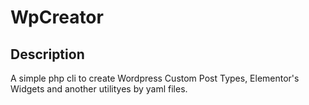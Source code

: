 # WpCreator

## Description

A simple php cli to create Wordpress Custom Post Types, Elementor's Widgets and another utilityes by yaml files.